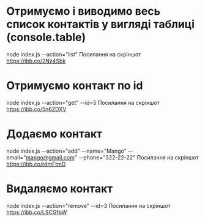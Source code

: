 # Отримуємо і виводимо весь список контактів у вигляді таблиці (console.table)

node index.js --action="list"
Посилання на скріншот https://ibb.co/2Nz4Sbk

# Отримуємо контакт по id

node index.js --action="get" --id=5
Посилання на скріншот https://ibb.co/5n6ZDXV

# Додаємо контакт

node index.js --action="add" --name="Mango" --email="mango@gmail.com" --phone="322-22-22"
Посилання на скріншот https://ibb.co/rdmFtmD

# Видаляємо контакт

node index.js --action="remove" --id=3
Посилання на скріншот https://ibb.co/LSCGfbW
